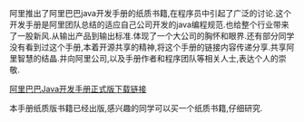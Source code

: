 <div class="jumbotron">
<p>阿里推出了阿里巴巴java开发手册的纸质书籍,在程序员中引起了广泛的讨论.这个开发手册是阿里团队总结的适应自己公司开发的java编程规范.也给整个行业带来了一股新风.从输出产品到输出标准.体现了一个大公司的胸怀和眼界.还有部分同学没有看到过这个手册,本着开源共享的精神,将这个手册的链接内容传递分享.共享阿里智慧的结晶.并向阿里公司,以及手册作者和程序团队等相关人士,表达个人的崇敬.</p>  
</div>

[阿里巴巴Java开发手册正式版下载链接](http://localhost/download/java/5.pdf)

本手册纸质版书籍已经出版,感兴趣的同学可以买一个纸质书籍,仔细研究.